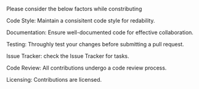 Please consider the below factors while constributing

Code Style:
Maintain a consisitent code style for redability.

Documentation:
Ensure well-documented code for effective collaboration.

Testing:
Throughly test your changes before submitting a pull request.

Issue Tracker:
check the Issue Tracker for tasks.

Code Review:
All contributions undergo a code review process.

Licensing:
Contributions are licensed.
